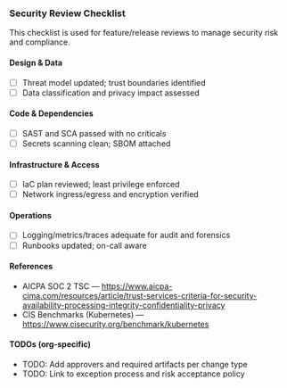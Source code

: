 ### Security Review Checklist

This checklist is used for feature/release reviews to manage security risk and compliance.

#### Design & Data
- [ ] Threat model updated; trust boundaries identified
- [ ] Data classification and privacy impact assessed

#### Code & Dependencies
- [ ] SAST and SCA passed with no criticals
- [ ] Secrets scanning clean; SBOM attached

#### Infrastructure & Access
- [ ] IaC plan reviewed; least privilege enforced
- [ ] Network ingress/egress and encryption verified

#### Operations
- [ ] Logging/metrics/traces adequate for audit and forensics
- [ ] Runbooks updated; on-call aware

#### References
- AICPA SOC 2 TSC — https://www.aicpa-cima.com/resources/article/trust-services-criteria-for-security-availability-processing-integrity-confidentiality-privacy
- CIS Benchmarks (Kubernetes) — https://www.cisecurity.org/benchmark/kubernetes

#### TODOs (org-specific)
- TODO: Add approvers and required artifacts per change type
- TODO: Link to exception process and risk acceptance policy